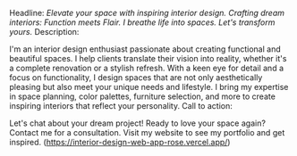 Headline:
<i>Elevate your space with inspiring interior design.
Crafting dream interiors: Function meets Flair.
I breathe life into spaces. Let's transform yours.</i>
Description:

I'm an interior design enthusiast passionate about creating functional and beautiful spaces. I help clients translate their vision into reality, whether it's a complete renovation or a stylish refresh.
With a keen eye for detail and a focus on functionality, I design spaces that are not only aesthetically pleasing but also meet your unique needs and lifestyle.
I bring my expertise in space planning, color palettes, furniture selection, and more to create inspiring interiors that reflect your personality.
Call to action:

Let's chat about your dream project!
Ready to love your space again? Contact me for a consultation.
Visit my website to see my portfolio and get inspired. (https://interior-design-web-app-rose.vercel.app/)
